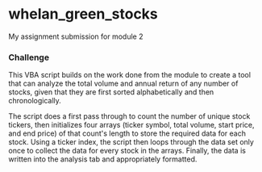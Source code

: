 # whelan_green_stocks
My assignment submission for module 2

### Challenge

This VBA script builds on the work done from the module to create a tool that can analyze the total volume and annual return of any number of stocks, given that they are first sorted alphabetically and then chronologically.

The script does a first pass through to count the number of unique stock tickers, then initializes  four arrays (ticker symbol, total volume, start price, and end price) of that count's length to store the required data for each stock. Using a ticker index, the script then loops through the data set only once to collect the data for every stock in the arrays. Finally, the data is written into the analysis tab and appropriately formatted.
